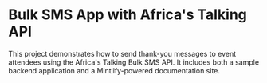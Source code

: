 # Bulk SMS App with Africa's Talking API

This project demonstrates how to send thank-you messages to event attendees using the Africa's Talking Bulk SMS API. It includes both a sample backend application and a Mintlify-powered documentation site.
